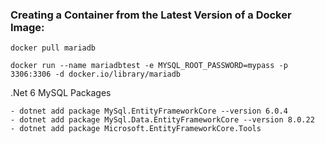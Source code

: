 ### Creating a Container from the Latest Version of a Docker Image:
```
docker pull mariadb
```
```
docker run --name mariadbtest -e MYSQL_ROOT_PASSWORD=mypass -p 3306:3306 -d docker.io/library/mariadb
```

.Net 6 MySQL Packages
```
- dotnet add package MySql.EntityFrameworkCore --version 6.0.4
- dotnet add package MySql.Data.EntityFrameworkCore --version 8.0.22
- dotnet add package Microsoft.EntityFrameworkCore.Tools
```
